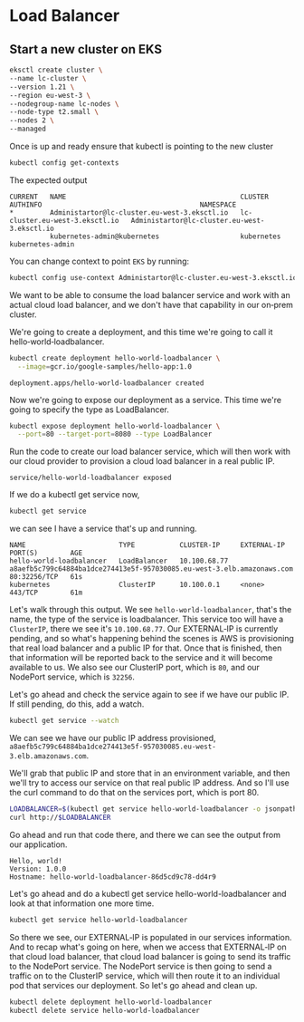 # Load Balancer

## Start a new cluster on EKS

```bash
eksctl create cluster \
--name lc-cluster \
--version 1.21 \
--region eu-west-3 \
--nodegroup-name lc-nodes \
--node-type t2.small \
--nodes 2 \
--managed
```

Once is up and ready ensure that kubectl is pointing to the new cluster

```bash
kubectl config get-contexts
```

The expected output

```
CURRENT   NAME                                           CLUSTER                          AUTHINFO                                       NAMESPACE
*         Administartor@lc-cluster.eu-west-3.eksctl.io   lc-cluster.eu-west-3.eksctl.io   Administartor@lc-cluster.eu-west-3.eksctl.io   
          kubernetes-admin@kubernetes                    kubernetes                       kubernetes-admin
```

You can change context to point `EKS` by running:

```bash
kubectl config use-context Administartor@lc-cluster.eu-west-3.eksctl.io
```

We want to be able to consume the load balancer service and work with an actual cloud load balancer, and we don't have that capability in our on‑prem cluster. 

We're going to create a deployment, and this time we're going to call it hello‑world‑loadbalancer. 

```bash
kubectl create deployment hello-world-loadbalancer \
  --image=gcr.io/google-samples/hello-app:1.0
```

```
deployment.apps/hello-world-loadbalancer created
```

Now we're going to expose our deployment as a service. This time we're going to specify the type as LoadBalancer. 

```bash
kubectl expose deployment hello-world-loadbalancer \
  --port=80 --target-port=8080 --type LoadBalancer 
```

Run the code to create our load balancer service, which will then work with our cloud provider to provision a cloud load balancer in a real public IP.

```
service/hello-world-loadbalancer exposed
```

If we do a kubectl get service now, 

```bash
kubectl get service
```

we can see I have a service that's up and running. 

```
NAME                       TYPE           CLUSTER-IP     EXTERNAL-IP                                                              PORT(S)        AGE
hello-world-loadbalancer   LoadBalancer   10.100.68.77   a8aefb5c799c64884ba1dce274413e5f-957030085.eu-west-3.elb.amazonaws.com   80:32256/TCP   61s
kubernetes                 ClusterIP      10.100.0.1     <none>                                                                   443/TCP        61m
```


Let's walk through this output. We see `hello‑world‑loadbalancer`, that's the name, the type of the service is loadbalancer. This service too will have a `ClusterIP`, there we see it's `10.100.68.77`. Our EXTERNAL‑IP is currently pending, and so what's happening behind the scenes is AWS is provisioning that real load balancer and a public IP for that. Once that is finished, then that information will be reported back to the service and it will become available to us. We also see our ClusterIP port, which is `80`, and our NodePort service, which is `32256`. 

Let's go ahead and check the service again to see if we have our public IP. If still pending, do this, add a watch. 

```bash
kubectl get service --watch
```

We can see we have our public IP address provisioned, `a8aefb5c799c64884ba1dce274413e5f-957030085.eu-west-3.elb.amazonaws.com`. 

We'll grab that public IP and store that in an environment variable, and then we'll try to access our service on that real public IP address. And so I'll use the curl command to do that on the services port, which is port 80. 

```bash
LOADBALANCER=$(kubectl get service hello-world-loadbalancer -o jsonpath='{ .status.loadBalancer.ingress[].hostname }')
curl http://$LOADBALANCER
```

Go ahead and run that code there, and there we can see the output from our application. 

```
Hello, world!
Version: 1.0.0
Hostname: hello-world-loadbalancer-86d5cd9c78-dd4r9
```

Let's go ahead and do a kubectl get service hello-world-loadbalancer and look at that information one more time. 

```bash
kubectl get service hello-world-loadbalancer
```

So there we see, our EXTERNAL‑IP is populated in our services information. And to recap what's going on here, when we access that EXTERNAL‑IP on that cloud load balancer, that cloud load balancer is going to send its traffic to the NodePort service. The NodePort service is then going to send a traffic on to the ClusterIP service, which will then route it to an individual pod that services our deployment. So let's go ahead and clean up.

```bash
kubectl delete deployment hello-world-loadbalancer
kubectl delete service hello-world-loadbalancer
```